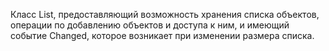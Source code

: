 Класс List, предоставляющий возможность хранения списка объектов, операции по добавлению объектов и доступа к ним, и имеющий событие Changed, которое возникает при изменении размера списка.

